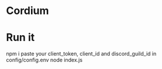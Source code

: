 # Cordium

# Run it

npm i
paste your client_token, client_id and discord_guild_id in config/config.env
node index.js